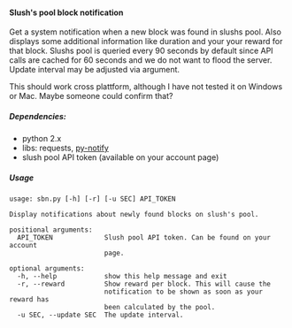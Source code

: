 #### Slush's pool block notification
Get a system notification when a new block was found in slushs pool. Also displays some additional information like duration and your your reward for that block. Slushs pool is queried every 90 seconds by default since API calls are cached for 60 seconds and we do not want to flood the server. Update interval may be adjusted via argument.

This should work cross plattform, although I have not tested it on Windows or Mac. Maybe someone could confirm that?

##### Dependencies:
* python 2.x
* libs: requests, [py-notify](http://home.gna.org/py-notify/)
* slush pool API token (available on your account page)

##### Usage
```
usage: sbn.py [-h] [-r] [-u SEC] API_TOKEN

Display notifications about newly found blocks on slush's pool.

positional arguments:
  API_TOKEN             Slush pool API token. Can be found on your account
                        page.

optional arguments:
  -h, --help            show this help message and exit
  -r, --reward          Show reward per block. This will cause the
                        notification to be shown as soon as your reward has
                        been calculated by the pool.
  -u SEC, --update SEC  The update interval.
```
